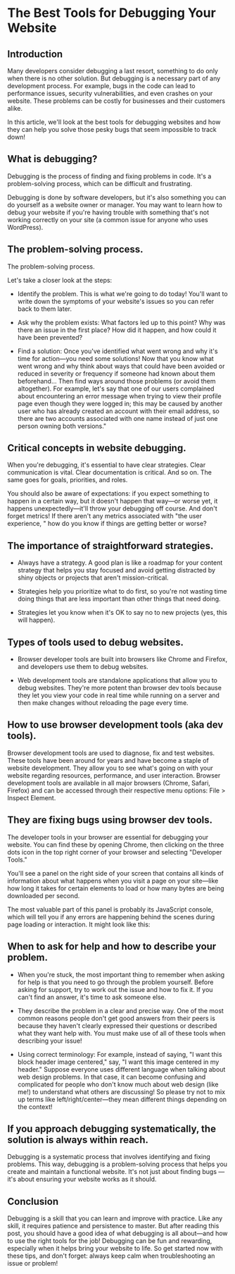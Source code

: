 # The Best Tools for Debugging Your Website

## Introduction

Many developers consider debugging a last resort, something to do only when there is no other solution. But debugging is a necessary part of any development process. For example, bugs in the code can lead to performance issues, security vulnerabilities, and even crashes on your website. These problems can be costly for businesses and their customers alike.

In this article, we'll look at the best tools for debugging websites and how they can help you solve those pesky bugs that seem impossible to track down!

## What is debugging?

Debugging is the process of finding and fixing problems in code. It's a problem-solving process, which can be difficult and frustrating.

Debugging is done by software developers, but it's also something you can do yourself as a website owner or manager. You may want to learn how to debug your website if you're having trouble with something that's not working correctly on your site (a common issue for anyone who uses WordPress).

## The problem-solving process.

The problem-solving process.

Let's take a closer look at the steps:

* Identify the problem. This is what we're going to do today! You'll want to write down the symptoms of your website's issues so you can refer back to them later.
    
* Ask why the problem exists: What factors led up to this point? Why was there an issue in the first place? How did it happen, and how could it have been prevented?
    
* Find a solution: Once you've identified what went wrong and why it's time for action—you need some solutions! Now that you know what went wrong and why think about ways that could have been avoided or reduced in severity or frequency if someone had known about them beforehand... Then find ways around those problems (or avoid them altogether). For example, let's say that one of our users complained about encountering an error message when trying to view their profile page even though they were logged in; this may be caused by another user who has already created an account with their email address, so there are two accounts associated with one name instead of just one person owning both versions."
    

## Critical concepts in website debugging.

When you're debugging, it's essential to have clear strategies. Clear communication is vital. Clear documentation is critical. And so on. The same goes for goals, priorities, and roles.

You should also be aware of expectations: if you expect something to happen in a certain way, but it doesn't happen that way—or worse yet, it happens unexpectedly—it'll throw your debugging off course. And don't forget metrics! If there aren't any metrics associated with "the user experience, " how do you know if things are getting better or worse?

## The importance of straightforward strategies.

* Always have a strategy. A good plan is like a roadmap for your content strategy that helps you stay focused and avoid getting distracted by shiny objects or projects that aren't mission-critical.
    
* Strategies help you prioritize what to do first, so you're not wasting time doing things that are less important than other things that need doing.
    
* Strategies let you know when it's OK to say no to new projects (yes, this will happen).
    

## Types of tools used to debug websites.

* Browser developer tools are built into browsers like Chrome and Firefox, and developers use them to debug websites.
    
* Web development tools are standalone applications that allow you to debug websites. They're more potent than browser dev tools because they let you view your code in real time while running on a server and then make changes without reloading the page every time.
    

## How to use browser development tools (aka dev tools).

Browser development tools are used to diagnose, fix and test websites. These tools have been around for years and have become a staple of website development. They allow you to see what's going on with your website regarding resources, performance, and user interaction. Browser development tools are available in all major browsers (Chrome, Safari, Firefox) and can be accessed through their respective menu options: File &gt; Inspect Element.

## They are fixing bugs using browser dev tools.

The developer tools in your browser are essential for debugging your website. You can find these by opening Chrome, then clicking on the three dots icon in the top right corner of your browser and selecting "Developer Tools."

You'll see a panel on the right side of your screen that contains all kinds of information about what happens when you visit a page on your site—like how long it takes for certain elements to load or how many bytes are being downloaded per second.

The most valuable part of this panel is probably its JavaScript console, which will tell you if any errors are happening behind the scenes during page loading or interaction. It might look like this:

## When to ask for help and how to describe your problem.

* When you're stuck, the most important thing to remember when asking for help is that you need to go through the problem yourself. Before asking for support, try to work out the issue and how to fix it. If you can't find an answer, it's time to ask someone else.
    
* They describe the problem in a clear and precise way. One of the most common reasons people don't get good answers from their peers is because they haven't clearly expressed their questions or described what they want help with. You must make use of all of these tools when describing your issue!
    
* Using correct terminology: For example, instead of saying, "I want this block header image centered," say, "I want this image centered in my header." Suppose everyone uses different language when talking about web design problems. In that case, it can become confusing and complicated for people who don't know much about web design (like me!) to understand what others are discussing! So please try not to mix up terms like left/right/center—they mean different things depending on the context!
    

## If you approach debugging systematically, the solution is always within reach.

Debugging is a systematic process that involves identifying and fixing problems. This way, debugging is a problem-solving process that helps you create and maintain a functional website. It's not just about finding bugs — it's about ensuring your website works as it should.

## Conclusion

Debugging is a skill that you can learn and improve with practice. Like any skill, it requires patience and persistence to master. But after reading this post, you should have a good idea of what debugging is all about—and how to use the right tools for the job! Debugging can be fun and rewarding, especially when it helps bring your website to life. So get started now with these tips, and don't forget: always keep calm when troubleshooting an issue or problem!